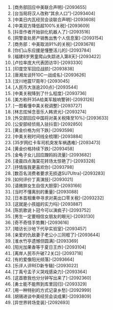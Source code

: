 
1. [商务部回应中美联合声明]-[2093655]
1. [台当局将汉人改称“其余人口”]-[2093404]
1. [中美日内瓦经贸会谈联合声明]-[2093608]
1. [中美双方降低超100%关税]-[2093609]
1. [抖音作者开始驯化机器人了]-[2093516]
1. [网警查处房产销售出售个人信息案]-[2093154]
1. [商务部：中美取消91%的关税]-[2093678]
1. [你们山东应援是懂整活儿的]-[2093784]
1. [福建8岁男童爬山失踪进入第8天]-[2093422]
1. [卢拉率庞大代表团访华]-[2093330]
1. [印度空军回应战损]-[2093838]
1. [唐湘龙谈歼10C一战成名]-[2093626]
1. [汶川地震17周年]-[2093045]
1. [人民币大涨逾200点]-[2093544]
1. [中美关税降到了什么程度]-[2093736]
1. [美方称歼35A给美军敲响警钟]-[2093126]
1. [一图看懂中美关税调整]-[2093727]
1. [林志炫悼念音乐人韩贤光]-[2093274]
1. [外交部回应中国将对美关税降至10%]-[2093633]
1. [公安部经侦局入驻抖音]-[2092850]
1. [黄金价格为何下跌]-[2093598]
1. [中美关税时间线全梳理]-[2093884]
1. [35岁网红卡车司机突发车祸遇难]-[2093473]
1. [黄金价格持续下跌]-[2093458]
1. [金龟子女儿回应蹭妈妈流量]-[2093682]
1. [凌晨四点海棠花转场太惊艳了]-[2093328]
1. [抒情版我更喜欢你]-[2093798]
1. [数百名消费者要求无损退SU7Ultra]-[2093283]
1. [如何评价丁真演技]-[2093021]
1. [请微胖女生自信大胆穿]-[2093166]
1. [当时不懂离别的重量]-[2093088]
1. [日本首相重申寻求对美出口零关税]-[2093232]
1. [这就是小孩姐的实力吗]-[2093887]
1. [陈凯歌说卜冠今可以演疯子]-[2093752]
1. [男生一定要相信女朋友的眼光]-[2093130]
1. [奇不奇怪手势舞]-[2093616]
1. [暗访长沙地下代孕实验室]-[2093457]
1. [亲爱的仇敌妻子老公小三同框了]-[2093644]
1. [淮水竹亭遗憾但圆满]-[2093369]
1. [阳光加果香等于夏日王炸]-[2093104]
1. [离岸人民币升破7.2关口]-[2093718]
1. [有的爱像阳光倾落]-[2093664]
1. [乐评人评RED新专辑]-[2093022]
1. [丁禹兮孟子义哭戏感染力]-[2093364]
1. [这首歌我也分分钟写出来了]-[2092360]
1. [勇士能不能熬到库里回归]-[2093329]
1. [用一种特别的方式记录乡愁]-[2092999]
1. [胡锡进谈中美经贸会谈成果]-[2093809]
1. [异世界转场变装]-[2092693]